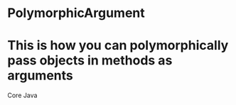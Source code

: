 # PolymorphicArgument

# This is how you can polymorphically pass objects in methods as arguments

Core Java
